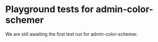 # Playground tests for admin-color-schemer
We are still awaiting the first test run for admin-color-schemer.
